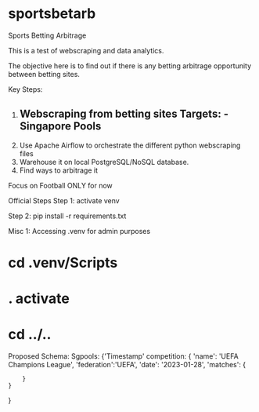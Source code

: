 # sportsbetarb
Sports Betting Arbitrage

This is a test of webscraping and data analytics.

The objective here is to find out if there is any betting arbitrage opportunity between betting sites.

Key Steps:
1) Webscraping from betting sites
    Targets:
        - Singapore Pools
	- 
2) Use Apache Airflow to orchestrate the different python webscraping files
3) Warehouse it on local PostgreSQL/NoSQL database. 
4) Find ways to arbitrage it

Focus on Football ONLY for now


Official Steps
Step 1: 
activate venv

Step 2:
pip install -r requirements.txt




Misc 1: Accessing .venv for admin purposes
# cd .venv/Scripts
# . activate
# cd ../..


Proposed Schema:
Sgpools:
{'Timestamp'
    competition: {
        'name': 'UEFA Champions League',
        'federation':'UEFA',
        'date': '2023-01-28',
        'matches': {

        }
    }

}